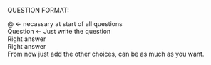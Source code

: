 QUESTION FORMAT: 

@ <- necassary at start of all questions <br>
Question <- Just write the question<br>
Right answer <br>
Right answer <br>
From now just add the other choices, can be as much as you want. <br>
